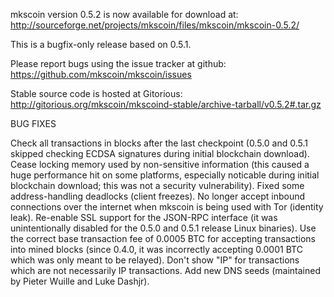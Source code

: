 mkscoin version 0.5.2 is now available for download at:
http://sourceforge.net/projects/mkscoin/files/mkscoin/mkscoin-0.5.2/

This is a bugfix-only release based on 0.5.1.

Please report bugs using the issue tracker at github:
https://github.com/mkscoin/mkscoin/issues

Stable source code is hosted at Gitorious:
http://gitorious.org/mkscoin/mkscoind-stable/archive-tarball/v0.5.2#.tar.gz

BUG FIXES

Check all transactions in blocks after the last checkpoint (0.5.0 and 0.5.1 skipped checking ECDSA signatures during initial blockchain download).
Cease locking memory used by non-sensitive information (this caused a huge performance hit on some platforms, especially noticable during initial blockchain download; this was
not a security vulnerability).
Fixed some address-handling deadlocks (client freezes).
No longer accept inbound connections over the internet when mkscoin is being used with Tor (identity leak).
Re-enable SSL support for the JSON-RPC interface (it was unintentionally disabled for the 0.5.0 and 0.5.1 release Linux binaries).
Use the correct base transaction fee of 0.0005 BTC for accepting transactions into mined blocks (since 0.4.0, it was incorrectly accepting 0.0001 BTC which was only meant to be relayed).
Don't show "IP" for transactions which are not necessarily IP transactions.
Add new DNS seeds (maintained by Pieter Wuille and Luke Dashjr).
